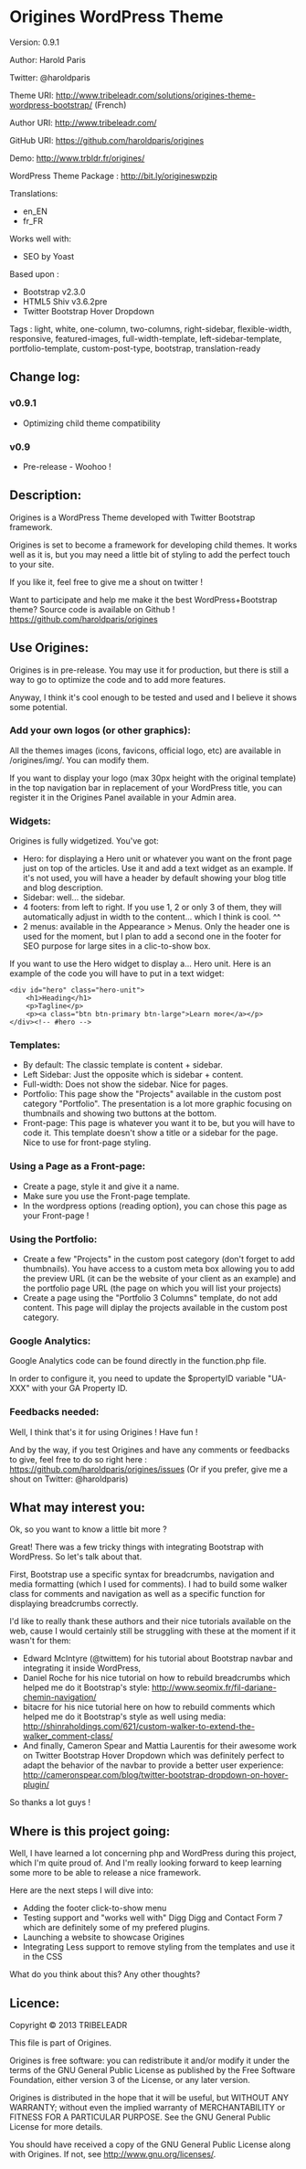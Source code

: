Origines WordPress Theme
========================

Version: 0.9.1

Author: Harold Paris

Twitter: @haroldparis

Theme URI: http://www.tribeleadr.com/solutions/origines-theme-wordpress-bootstrap/ (French)

Author URI: http://www.tribeleadr.com/

GitHub URI: https://github.com/haroldparis/origines

Demo: http://www.trbldr.fr/origines/

WordPress Theme Package : http://bit.ly/origineswpzip

Translations:
- en_EN
- fr_FR

Works well with:
- SEO by Yoast

Based upon :
- Bootstrap v2.3.0
- HTML5 Shiv v3.6.2pre
- Twitter Bootstrap Hover Dropdown

Tags : light, white, one-column, two-columns, right-sidebar, flexible-width, 
responsive, featured-images, full-width-template, left-sidebar-template, 
portfolio-template, custom-post-type, bootstrap, translation-ready

Change log:
-----------

### v0.9.1

- Optimizing child theme compatibility

### v0.9 

- Pre-release - Woohoo !

Description:
------------

Origines is a WordPress Theme developed with Twitter Bootstrap framework.

Origines is set to become a framework for developing child themes.
It works well as it is, but you may need a little bit of styling to add
the perfect touch to your site.

If you like it, feel free to give me a shout on twitter !

Want to participate and help me make it the best WordPress+Bootstrap theme?
Source code is available on Github ! https://github.com/haroldparis/origines

Use Origines:
-------------

Origines is in pre-release. You may use it for production, but there is still a 
way to go to optimize the code and to add more features. 

Anyway, I think it's cool enough to be tested and used and I believe it shows 
some potential.

### Add your own logos (or other graphics):

All the themes images (icons, favicons, official logo, etc) are available in /origines/img/.
You can modify them. 

If you want to display your logo (max 30px height with the original template) in the top
navigation bar in replacement of your WordPress title, you can register it in the
Origines Panel available in your Admin area.

### Widgets:

Origines is fully widgetized. You've got:
- Hero: for displaying a Hero unit or whatever you want on the front page just on top
of the articles. Use it and add a text widget as an example. If it's not used, you will 
have a header by default showing your blog title and blog description.
- Sidebar: well... the sidebar.
- 4 footers: from left to right. If you use 1, 2 or only 3 of them, they will 
automatically adjust in width to the content... which I think is cool. ^^
- 2 menus: available in the Appearance > Menus. Only the header one is used for the
moment, but I plan to add a second one in the footer for SEO purpose for large sites
in a clic-to-show box.

If you want to use the Hero widget to display a... Hero unit. Here is an example 
of the code you will have to put in a text widget:

	<div id="hero" class="hero-unit">
		<h1>Heading</h1>
		<p>Tagline</p>
		<p><a class="btn btn-primary btn-large">Learn more</a></p>
	</div><!-- #hero -->

### Templates:

- By default: The classic template is content + sidebar.
- Left Sidebar: Just the opposite which is sidebar + content.
- Full-width: Does not show the sidebar. Nice for pages.
- Portfolio: This page show the "Projects" available in the custom post category "Portfolio".
The presentation is a lot more graphic focusing on thumbnails and showing two buttons at the
bottom.
- Front-page: This page is whatever you want it to be, but you will have to code it. This
template doesn't show a title or a sidebar for the page. Nice to use for front-page styling.

### Using a Page as a Front-page:

- Create a page, style it and give it a name. 
- Make sure you use the Front-page template.
- In the wordpress options (reading option), you can chose this page as your Front-page !

### Using the Portfolio:

- Create a few "Projects" in the custom post category (don't forget to add thumbnails). You
have access to a custom meta box allowing you to add the preview URL (it can be the website of
your client as an example) and the portfolio page URL (the page on which you will list your
projects)
- Create a page using the "Portfolio 3 Columns" template, do not add content. This page will
diplay the projects available in the custom post category.

### Google Analytics:

Google Analytics code can be found directly in the function.php file. 

In order to configure it, you need to update the $propertyID variable "UA-XXX" with your 
GA Property ID.

### Feedbacks needed:

Well, I think that's it for using Origines ! Have fun !

And by the way, if you test Origines and have any comments or feedbacks to give, feel
free to do so right here : https://github.com/haroldparis/origines/issues
(Or if you prefer, give me a shout on Twitter: @haroldparis)

What may interest you:
----------------------

Ok, so you want to know a little bit more ?

Great! There was a few tricky things with integrating Bootstrap with WordPress. So
let's talk about that.

First, Bootstrap use a specific syntax for breadcrumbs, navigation and media formatting
(which I used for comments). I had to build some walker class for comments and navigation 
as well as a specific function for displaying breadcrumbs correctly.

I'd like to really thank these authors and their nice tutorials available on the web,
cause I would certainly still be struggling with these at the moment if it wasn't for
them:
- Edward McIntyre (@twittem) for his tutorial about Bootstrap navbar and integrating it
inside WordPress, 
- Daniel Roche for his nice tutorial on how to rebuild breadcrumbs which helped me do it 
Bootstrap's style: http://www.seomix.fr/fil-dariane-chemin-navigation/
- bitacre for his nice tutorial here on how to rebuild comments which helped me do it
Bootstrap's style as well using media: http://shinraholdings.com/621/custom-walker-to-extend-the-walker_comment-class/
- And finally, Cameron Spear and Mattia Laurentis for their awesome work on Twitter 
Bootstrap Hover Dropdown which was definitely perfect to adapt the behavior of the
navbar to provide a better user experience: http://cameronspear.com/blog/twitter-bootstrap-dropdown-on-hover-plugin/

So thanks a lot guys !

Where is this project going:
----------------------------

Well, I have learned a lot concerning php and WordPress during this project, which I'm
quite proud of. And I'm really looking forward to keep learning some more to be able to
release a nice framework.

Here are the next steps I will dive into:
- Adding the footer click-to-show menu
- Testing support and "works well with" Digg Digg and Contact Form 7 which are
definitely some of my prefered plugins.
- Launching a website to showcase Origines
- Integrating Less support to remove styling from the templates and use it in the CSS

What do you think about this? Any other thoughts?

Licence:
--------

Copyright &copy; 2013 TRIBELEADR

This file is part of Origines.

Origines is free software: you can redistribute it and/or modify
it under the terms of the GNU General Public License as published by
the Free Software Foundation, either version 3 of the License, or
any later version.

Origines is distributed in the hope that it will be useful,
but WITHOUT ANY WARRANTY; without even the implied warranty of
MERCHANTABILITY or FITNESS FOR A PARTICULAR PURPOSE.  See the
GNU General Public License for more details.

You should have received a copy of the GNU General Public License
along with Origines.  If not, see http://www.gnu.org/licenses/.
